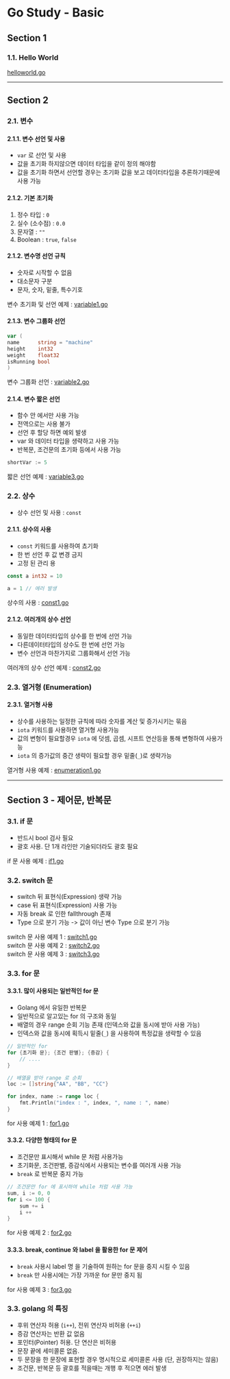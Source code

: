 # Go Study - Basic

## Section 1

### 1.1. Hello World

[helloworld.go](section1/helloworld.go)

---

## Section 2

### 2.1. 변수  

#### 2.1.1. 변수 선언 및 사용

- `var` 로 선언 및 사용
- 값을 초기화 하지않으면 데이터 타입을 같이 정의 해야함 
- 값을 초기화 하면서 선언할 경우는 초기화 값을 보고 데이터타입을 추론하기때문에 사용 가능 

#### 2.1.2. 기본 초기화

1. 정수 타입 : `0`
2. 실수 (소수점) : `0.0`
3. 문자열 : `""`
4. Boolean : `true`, `false`

#### 2.1.2. 변수명 선언 규칙

- 숫자로 시작할 수 없음
- 대소문자 구분 
- 문자, 숫자, 밑줄, 특수기호 

변수 초기화 및 선언 예제 : [variable1.go](section2/variable1.go)

#### 2.1.3. 변수 그룹화 선언

```go
var (
name      string = "machine"
height    int32
weight    float32
isRunning bool
)
```

변수 그룹화 선언 : [variable2.go](section2/variable2.go)

#### 2.1.4. 변수 짧은 선언

- 함수 안 에서만 사용 가능
- 전역으로는 사용 불가
- 선언 후 할당 하면 예외 발생
- var 와 데이터 타입을 생략하고 사용 가능 
- 반복문, 조건문의 초기화 등에서 사용 가능 

```go
shortVar := 5
```

짧은 선언 예제 : [variable3.go](section2/variable3.go)

### 2.2. 상수

- 상수 선언 및 사용 : `const`

#### 2.1.1. 상수의 사용 

- `const` 키워드를 사용하여 쵸기화
- 한 번 선언 후 값 변경 금지
- 고정 된 관리 용

```go
const a int32 = 10

a = 1 // 에러 발생 
```

상수의 사용 : [const1.go](section2/const1.go)

#### 2.1.2. 여러개의 상수 선언

- 동일한 데이터타입의 상수를 한 번에 선언 가능
- 다른데이터타입의 상수도 한 번에 선언 가능
- 변수 선언과 마찬가지로 그룹화해서 선언 가능

여러개의 상수 선언 예제 : [const2.go](section2/const2.go)

### 2.3. 열거형 (Enumeration)

#### 2.3.1. 열거형 사용 

- 상수를 사용하는 일정한 규칙에 따라 숫자를 계산 및 증가시키는 묶음 
- `iota` 키워드를 사용하면 열거형 사용가능 
- 값의 변형이 필요할경우 `iota` 에 덧셈, 곱셈, 시프트 연산등을 통해 변형하여 사용가능
- `iota` 의 증가값의 중간 생략이 필요할 경우 밑줄(`_`)로 생략가능

열거형 사용 예제 : [enumeration1.go](section2/enumeration1.go)

---

## Section 3 - 제어문, 반복문 

### 3.1. if 문 

- 반드시 bool 검사 필요
- 괄호 사용. 단 1개 라인만 기술되더라도 괄호 필요 

if 문 사용 예제 : [if1.go](section3/if1.go)

### 3.2. switch 문 

- switch 뒤 표현식(Expression) 생략 가능
- case 뒤 표현식(Expression) 사용 가능
- 자동 break 로 인한 fallthrough 존재
- Type 으로 분기 가능 -> 값이 아닌 변수 Type 으로 분기 가능

switch 문 사용 예제 1 : [switch1.go](section3/switch1.go) <br>
switch 문 사용 예제 2 : [switch2.go](section3/switch2.go) <br>
switch 문 사용 예제 3 : [switch3.go](section3/switch3.go) <br>

### 3.3. for 문

#### 3.3.1. 많이 사용되는 일반적인 for 문 

- Golang 에서 유일한 반복문
- 일반적으로 알고있는 for 의 구조와 동일
- 배열의 경우 range 순회 기능 존재 (인덱스와 값을 동시에 받아 사용 가능)
- 인덱스와 값을 동시에 획득시 밑줄(`_`) 을 사용하여 특정값을 생략할 수 있음

```go
// 일반적인 for 
for {초기화 문}; {조건 판별}; {증감} {
	// ....
}

// 배열을 받아 range 로 순회 
loc := []string{"AA", "BB", "CC"}

for index, name := range loc {
    fmt.Println("index : ", index, ", name : ", name)
}
```

for 사용 예제 1 : [for1.go](section3/for1.go)

#### 3.3.2. 다양한 형태의 for 문 

- 조건문만 표시해서 while 문 처럼 사용가능
- 초기화문, 조건판별, 증감식에서 사용되는 변수를 여러개 사용 가능 
- `break` 로 반복문 중지 가능

```go
// 조건문만 for 에 표시하여 while 처럼 사용 가능
sum, i := 0, 0
for i <= 100 {
	sum += i
	i ++
}
```

for 사용 예제 2 : [for2.go](section3/for2.go)

#### 3.3.3. break, continue 와 label 을 활용한 for 문 제어 

- `break` 사용시 label 명 을 기술하여 원하는 for 문을 중지 시킬 수 있음
- `break` 만 사용시에는 가장 가까운 for 문만 중지 됨 

for 사용 예제 3 : [for3.go](section3/for3.go)

### 3.3. golang 의 특징 

- 후위 연산자 허용 (`i++`), 전위 연산자 비허용 (`++i`)
- 증감 연산자는 반환 값 없음
- 포인터(Pointer) 허용. 단 연산은 비허용
- 문장 끝에 세미콜론 없음.
- 두 문장을 한 문장에 표현할 경우 명시적으로 세미콜론 사용 (단, 권장하지는 않음)
- 조건문, 반복문 등 괄호를 적을때는 개행 후 적으면 에러 발생
